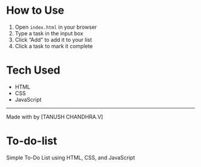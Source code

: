 




  # How to Use

1. Open `index.html` in your browser
2. Type a task in the input box
3. Click “Add” to add it to your list
4. Click a task to mark it complete

# Tech Used

- HTML
- CSS
- JavaScript

---

Made with  by [TANUSH CHANDHRA.V]
# To-do-list
Simple To-Do List using HTML, CSS, and JavaScript
